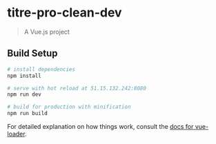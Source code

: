 # titre-pro-clean-dev

> A Vue.js project

## Build Setup

``` bash
# install dependencies
npm install

# serve with hot reload at 51.15.132.242:8080
npm run dev

# build for production with minification
npm run build
```

For detailed explanation on how things work, consult the [docs for vue-loader](http://vuejs.github.io/vue-loader).
